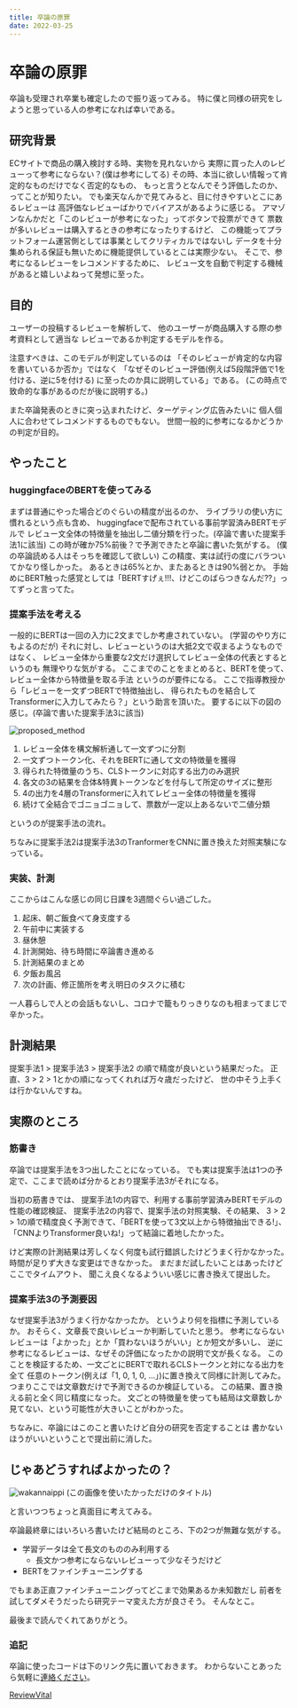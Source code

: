 ```yaml
---
title: 卒論の原罪
date: 2022-03-25
---
```


# 卒論の原罪

卒論も受理され卒業も確定したので振り返ってみる。
特に僕と同様の研究をしようと思っている人の参考になれば幸いである。


## 研究背景

ECサイトで商品の購入検討する時、実物を見れないから
実際に買った人のレビューって参考にならない？(僕は参考にしてる)
その時、本当に欲しい情報って肯定的なものだけでなく否定的なもの、
もっと言うとなんでそう評価したのか、ってことが知りたい。
でも楽天なんかで見てみると、目に付きやすいとこにあるレビューは
高評価なレビューばかりでバイアスがあるように感じる。
アマゾンなんかだと「このレビューが参考になった」ってボタンで投票ができて
票数が多いレビューは購入するときの参考になったりするけど、
この機能ってプラットフォーム運営側としては事業としてクリティカルではないし
データを十分集められる保証も無いために機能提供しているとこは実際少ない。
そこで、参考になるレビューをレコメンドするために、
レビュー文を自動で判定する機械があると嬉しいよねって発想に至った。


## 目的

ユーザーの投稿するレビューを解析して、
他のユーザーが商品購入する際の参考資料として適当な
レビューであるか判定するモデルを作る。

注意すべきは、このモデルが判定しているのは
「そのレビューが肯定的な内容を書いているか否か」ではなく
「なぜそのレビュー評価(例えば5段階評価で1を付ける、逆に5を付ける)
に至ったのか具に説明している」である。
(この時点で致命的な事があるのだが後に説明する。)

また卒論発表のときに突っ込まれたけど、ターゲティング広告みたいに
個人個人に合わせてレコメンドするものでもない。
世間一般的に参考になるかどうかの判定が目的。


## やったこと

### huggingfaceのBERTを使ってみる

まずは普通にやった場合どのぐらいの精度が出るのか、
ライブラリの使い方に慣れるという点も含め、
huggingfaceで配布されている事前学習済みBERTモデルで
レビュー文全体の特徴量を抽出し二値分類を行った。(卒論で書いた提案手法1に該当)
この時が確か75%前後？で予測できたと卒論に書いた気がする。
(僕の卒論読める人はそっちを確認して欲しい)
この精度、実は試行の度にバラついてかなり怪しかった。
あるときは65%とか、またあるときは90%弱とか。
手始めにBERT触った感覚としては「BERTすげぇ!!!、けどこのばらつきなんだ??」ってずっと言ってた。

### 提案手法を考える

一般的にBERTは一回の入力に2文までしか考慮されていない。
(学習のやり方にもよるのだが)
それに対し、レビューというのは大抵2文で収まるようなものではなく、
レビュー全体から重要な2文だけ選択してレビュー全体の代表とするというのも
無理やりな気がする。
ここまでのことをまとめると、BERTを使って、レビュー全体から特徴量を取る手法
というのが要件になる。
ここで指導教授から「レビューを一文ずつBERTで特徴抽出し、
得られたものを結合してTransformerに入力してみたら？」という助言を頂いた。
要するに以下の図の感じ。(卒論で書いた提案手法3に該当)

![proposed_method](https://user-images.githubusercontent.com/58410530/151568274-81e7783c-7b94-4a25-b8d4-42b98771553c.png)

1. レビュー全体を構文解析通して一文ずつに分割
2. 一文ずつトークン化、それをBERTに通して文の特徴量を獲得
3. 得られた特徴量のうち、CLSトークンに対応する出力のみ選択
4. 各文の3の結果を合体&特異トークンなどを付与して所定のサイズに整形
5. 4の出力を4層のTransformerに入れてレビュー全体の特徴量を獲得
6. 続けて全結合でゴニョゴニョして、票数が一定以上あるないで二値分類

というのが提案手法の流れ。

ちなみに提案手法2は提案手法3のTranformerをCNNに置き換えた対照実験になっている。


### 実装、計測

ここからはこんな感じの同じ日課を3週間ぐらい過ごした。

1. 起床、朝ご飯食べて身支度する
2. 午前中に実装する
3. 昼休憩
4. 計測開始、待ち時間に卒論書き進める
5. 計測結果のまとめ
6. 夕飯お風呂
7. 次の計画、修正箇所を考え明日のタスクに積む

一人暮らしで人との会話もないし、コロナで籠もりっきりなのも相まってまじで辛かった。


## 計測結果

提案手法1 > 提案手法3 > 提案手法2 の順で精度が良いという結果だった。
正直、3 > 2 > 1とかの順になってくれれば万々歳だったけど、
世の中そう上手くは行かないんですね。


## 実際のところ

### 筋書き

卒論では提案手法を3つ出したことになっている。
でも実は提案手法は1つの予定で、ここまで読めば分かるとおり提案手法3がそれになる。

当初の筋書きでは、
提案手法1の内容で、利用する事前学習済みBERTモデルの性能の確認検証、
提案手法2の内容で、提案手法の対照実験、その結果、
3 > 2 > 1の順で精度良く予測できて、「BERTを使って3文以上から特徴抽出できる!」、
「CNNよりTransformer良いね!」って結論に着地したかった。

けど実際の計測結果は芳しくなく何度も試行錯誤したけどうまく行かなかった。
時間が足りず大きな変更はできなかった。
まだまだ試したいことはあったけどここでタイムアウト、
聞こえ良くなるよういい感じに書き換えて提出した。


### 提案手法3の予測要因

なぜ提案手法3がうまく行かなかったか。
というより何を指標に予測しているか。
おそらく、文章長で良いレビューか判断していたと思う。
参考にならないレビューは「よかった」とか「買わないほうがいい」とか短文が多いし、
逆に参考になるレビューは、なぜその評価になったかの説明で文が長くなる。
このことを検証するため、一文ごとにBERTで取れるCLSトークンと対になる出力を全て
任意のトークン(例えば「1, 0, 1, 0, ...」)に置き換えて同様に計測してみた。
つまりここでは文章数だけで予測できるのか検証している。
この結果、置き換える前と全く同じ精度になった。
文ごとの特徴量を使っても結局は文章数しか見てない、という可能性が大きいことがわかった。

ちなみに、卒論にはこのこと書いたけど自分の研究を否定することは
書かないほうがいいということで提出前に消した。


## じゃあどうすればよかったの？

![wakannaippi](https://user-images.githubusercontent.com/58410530/159123475-2a7eeba4-810a-4282-9964-1f9bade4985a.jpg)
(この画像を使いたかっただけのタイトル)

と言いつつちょっと真面目に考えてみる。

卒論最終章にはいろいろ書いたけど結局のところ、下の2つが無難な気がする。

- 学習データは全て長文のもののみ利用する
  - 長文かつ参考にならないレビューって少なそうだけど
- BERTをファインチューニングする

でもまあ正直ファインチューニングってどこまで効果あるか未知数だし
前者を試してダメそうだったら研究テーマ変えた方が良さそう。
そんなとこ。

最後まで読んでくれてありがとう。


### 追記

卒論に使ったコードは下のリンク先に置いておきます。
わからないことあったら気軽に[連絡ください](mailto:wetsand.wfs@gmail.com)。

[ReviewVital](https://github.com/kakubin/review_vital)
